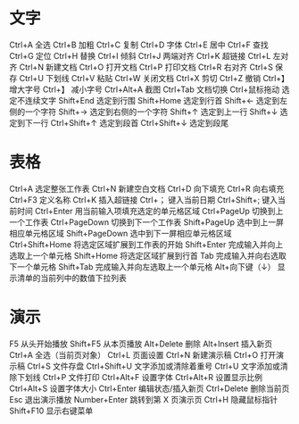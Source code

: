 # 文字

Ctrl+A 全选
Ctrl+B 加粗
Ctrl+C 复制
Ctrl+D 字体
Ctrl+E 居中
Ctrl+F 查找
Ctrl+G 定位
Ctrl+H 替换
Ctrl+I 倾斜
Ctrl+J 两端对齐
Ctrl+K 超链接
Ctrl+L 左对齐
Ctrl+N 新建文档
Ctrl+O 打开文档
Ctrl+P 打印文档
Ctrl+R 右对齐
Ctrl+S 保存
Ctrl+U 下划线
Ctrl+V 粘贴
Ctrl+W 关闭文档
Ctrl+X 剪切
Ctrl+Z 撤销
Ctrl+】 增大字号
Ctrl+】 减小字号
Ctrl+Alt+A 截图
Ctrl+Tab 文档切换
Ctrl+鼠标拖动 选定不连续文字
Shift+End 选定到行围
Shift+Home 选定到行首
Shift+← 选定到左侧的一个字符
Shift+→ 选定到右侧的一个字符
Shift+↑ 选定到上一行
Shift+↓ 选定到下一行
Ctrl+Shift+↑ 选定到段首
Ctrl+Shift+↓ 选定到段尾

# 表格

Ctrl+A 选定整张工作表
Ctrl+N 新建空白文档
Ctrl+D 向下填充
Ctrl+R 向右填充
Ctrl+F3 定义名称
Ctrl+K 插入超链接
Ctrl+； 键入当前日期
Ctrl+Shift+; 键入当前时间
Ctrl+Enter 用当前输入项填充选定的单元格区域
Ctrl+PageUp 切换到上一个工作表
Ctrl+PageDown 切换到下一个工作表
Shift+PageUp 选中到上一屏相应单元格区域
Shift+PageDown 选中到下一屏相应单元格区域
Ctrl+Shift+Home 将选定区域扩展到工作表的开始
Shift+Enter 完成输入并向上选取上一个单元格
Shift+Home 将选定区域扩展到行首
Tab 完成输入并向右选取下一个单元格
Shift+Tab 完成输入并向左选取上一个单元格
Alt+向下键（↓） 显示清单的当前列中的数值下拉列表

# 演示

F5 从头开始播放
Shift+F5 从本页播放
Alt+Delete 删除
Alt+Insert 插入新页
Ctrl+A 全选（当前页对象）
Ctrl+L 页面设置
Ctrl+N 新建演示稿
Ctrl+O 打开演示稿
Ctrl+S 文件存盘
Ctrl+Shift+U 文字添加或清除着重号
Ctrl+U 文字添加或清除下划线
Ctrl+P 文件打印
Ctrl+Alt+F 设置字体
Ctrl+Alt+R 设置显示比例
Ctrl+Alt+S 设置字体大小
Ctrl+Enter 编辑状态/插入新页
Ctrl+Delete 删除当前页
Esc 退出演示播放
Number+Enter 跳转到第 X 页演示页
Ctrl+H 隐藏鼠标指针
Shift+F10 显示右键菜单
